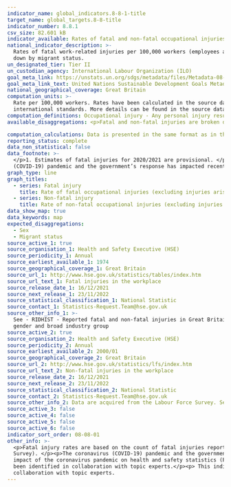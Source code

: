 ```yaml
---
indicator_name: global_indicators.8-8-1-title
target_name: global_targets.8-8-title
indicator_number: 8.8.1
csv_size: 82.601 kB
indicator_available: Rates of fatal and non-fatal occupational injuries (excluding injuries arising from road traffic accidents)
national_indicator_description: >-
  Rates of fatal work-related injuries per 100,000 workers (employees and self-employed) and rates of self-reported workplace non-fatal injury (per 100,000 workers). This differs from the UN metadata as injuries from road traffic accidents are not included. In addition, data are not broken
  down by migrant status.
un_designated_tier: Tier II
un_custodian_agency: International Labour Organization (ILO)
goal_meta_link: https://unstats.un.org/sdgs/metadata/files/Metadata-08-08-01.pdf
goal_meta_link_text: United Nations Sustainable Development Goals Metadata (PDF 381 KB)
national_geographical_coverage: Great Britain
computation_units: >-
  Rate per 100,000 workers. Rates have been calculated in the source data by dividing the number of workers in the reference group with an injury (fatal or non-fatal) by the employment total.  This is then multiplied by a factor of 100,000 to give a rate per 100,000 workers, in line with
  international standards. More details can be found in the source data (see 'Sources' tab).
computation_definitions: Occupational injury - Any personal injury resulting from an occupational accident. Fatal occupational injury - An occupational injury leading to death within one year of the day of the occupational accident.
available_disaggregations: <p>Fatal and non-fatal injuries are broken down by country and regions of England, sex, age, sex by age, and industry sector. Non-fatal injuries are additionally broken down by occupation.</p><p>For fatal injuries, country/region reflects the location of where the injury occurred; for non-fatal injuries country/region reflects the injured persons usual place of residence.</p><p>Fatal injuries are available at a more disaggregated breakdown by age than non-fatal injuries. For fatal injuries, breakdowns by age, sex and country/region are presented from 2014/15 onwards. (Industry breakdowns are presented from 2004/05).</p><p>For non-fatal injuries occupation breakdowns are presented from 2013/14 onwards. (All other breakdowns are presented from 2001/02).</p><p>For non-fatal injuries, industry and occupation data is restricted to the current or most recent job as information is not available for previously held jobs.</p><p>Industry sector is based on Standard Industrial Classification (SIC 2007) codes, which are given in the source data. This is the current system used in UK official statistics for classifying businesses by type of activity they are engaged in. NOTE - In the fatal injury data, agriculture, forestry and fishing does not include sea fishing.</p><p>Occupation is based on <a href="https://www.ons.gov.uk/methodology/classificationsandstandards/ukstandardindustrialclassificationofeconomicactivities/uksic2007">Standard Occupation Codes (SOC2020)</a>. This is the system used in UK official statistics for classifying workers by the type of job they are engaged in.</p><p>Non-fatal injury rates are not provided for groups where sample numbers are too small to provide reliable estimates.</p><p>

computation_calculations: Data is presented in the same format as in the source data (see 'Sources' tab) with no additional calculations applied.
reporting_status: complete
data_non_statistical: false
data_footnote: >-
  </p>1. Estimates of fatal injuries for 2020/2021 are provisional. </p><p>2. Non-fatal injury rates are averaged over non-overlapping 3 year periods due to sample sizes. For example, 2001/02 to 2003/04 figures are displayed at the mid-year point (2002/03). </p><p>3.The coronavirus
  (COVID-19) pandemic and the government’s response has impacted recent trends in health and safety statistics published by HSE.  See Other Information below.</p>
graph_type: line
graph_titles:
  - series: Fatal injury
    title: Rate of fatal occupational injuries (excluding injuries arising from road traffic accidents) per 100,000 workers, Great Britain
  - series: Non-fatal injury
    title: Rate of non-fatal occupational injuries (excluding injuries arising from road traffic accidents) per 100,000 workers, Great Britain
data_show_map: true
data_keywords: map
expected_disaggregations:
  - Sex
  - Migrant status
source_active_1: true
source_organisation_1: Health and Safety Executive (HSE)
source_periodicity_1: Annual
source_earliest_available_1: 1974
source_geographical_coverage_1: Great Britain
source_url_1: http://www.hse.gov.uk/statistics/tables/index.htm
source_url_text_1: Fatal injuries in the workplace
source_release_date_1: 16/12/2021
source_next_release_1: 23/11/2022
source_statistical_classification_1: National Statistic
source_contact_1: Statistics-Request.Team@hse.gov.uk
source_other_info_1: >-
  See - RIDHIST - Reported fatal and non-fatal injuries in Great Britain from 1974; RIDREG - RIDDOR reported fatal and non-fatal injuries in Great Britain by country, region and unitary or local authority; RIDAGEGEN - RIDDOR reported fatal and non-fatal injuries in Great Britain by age,
  gender and broad industry group
source_active_2: true
source_organisation_2: Health and Safety Executive (HSE)
source_periodicity_2: Annual
source_earliest_available_2: 2000/01
source_geographical_coverage_2: Great Britain
source_url_2: http://www.hse.gov.uk/statistics/lfs/index.htm
source_url_text_2: Non-fatal injuries in the workplace
source_release_date_2: 16/12/2021
source_next_release_2: 23/11/2022
source_statistical_classification_2: National Statistic
source_contact_2: Statistics-Request.Team@hse.gov.uk
source_other_info_2: Data are acquired from the Labour Force Survey. See - LFSINJSUM; LFSINJREG; LFSINJAGE; LFSINJIND; LFSINJOCC
source_active_3: false
source_active_4: false
source_active_5: false
source_active_6: false
indicator_sort_order: 08-08-01
other_info: >-
  <p>Fatal injury rates are based on the count of fatal injuries reportable under the Reporting of Injuries, Diseases and Dangerous Occurrences Regulations (RIDDOR).</p><p>Rates for non-fatal injuries are based on self-reported non-fatal injury in the workplace (using the Labour Force
  Survey). </p><p>The coronavirus (COVID-19) pandemic and the government’s response has impacted recent trends in health and safety statistics published by HSE. More details can be found in the <a href="https://www.hse.gov.uk/statistics/coronavirus/covid-19.pdf">HSE technical report on the
  impact of the coronavirus pandemic on health and safety statistics (PDF 0.8MB).</a></p><p>This indicator is being used as an approximation of the UN SDG Indicator. Where possible, we will work to identify or develop UK data to meet the global indicator specification. This indicator has
  been identified in collaboration with topic experts.</p><p> This indicator is being used as an approximation of the UN SDG Indicator. Where possible, we will work to identify or develop UK data to meet the global indicator specification. This indicator has been identified in
  collaboration with topic experts.
---
```

